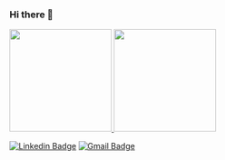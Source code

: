 ### Hi there 👋

 
 <div align="start">
   <a href="https://github.com/alexandrejuniorc">
   <img height="180em" src="https://github-readme-stats.vercel.app/api?username=Lucas-Dallier-G4&show_icons=true&theme=tokyonight&include_all_commits=true&count_private=true"/>
   <img height="180em" src="https://github-readme-stats.vercel.app/api/top-langs/?username=Lucas-Dallier-G4&-G4&layout=compact&theme=tokyonight"/>
 </div>
  
  [![Linkedin Badge](https://img.shields.io/badge/-LucasDallier-00875f?style=flat-square&logo=Linkedin&logoColor=white&link=https://https://www.linkedin.com/in/lucas-dallier-arraes-68708a1b3//)](https://www.linkedin.com/in/lucas-dallier-arraes-68708a1b3//) 
[![Gmail Badge](https://img.shields.io/badge/-devlucasdallier@gmail.com-00875f?style=flat-square&logo=Gmail&logoColor=white&link=mailto:devlucasdallier@gmail.com)](mailto:devlucasdallier@gmail.com)
